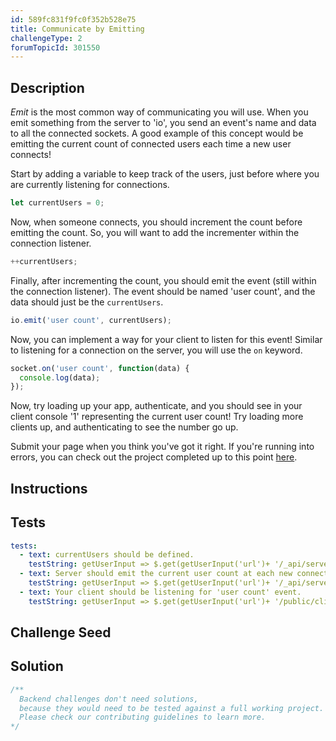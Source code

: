```yaml
---
id: 589fc831f9fc0f352b528e75
title: Communicate by Emitting
challengeType: 2
forumTopicId: 301550
---
```


## Description

<section id='description'>

<dfn>Emit</dfn> is the most common way of communicating you will use. When you emit something from the server to 'io', you send an event's name and data to all the connected sockets. A good example of this concept would be emitting the current count of connected users each time a new user connects!

Start by adding a variable to keep track of the users, just before where you are currently listening for connections.

```js
let currentUsers = 0;
```

Now, when someone connects, you should increment the count before emitting the count. So, you will want to add the incrementer within the connection listener.

```js
++currentUsers;
```

Finally, after incrementing the count, you should emit the event (still within the connection listener). The event should be named 'user count', and the data should just be the `currentUsers`.

```js
io.emit('user count', currentUsers);
```

Now, you can implement a way for your client to listen for this event! Similar to listening for a connection on the server, you will use the `on` keyword.

```js
socket.on('user count', function(data) {
  console.log(data);
});
```

Now, try loading up your app, authenticate, and you should see in your client console '1' representing the current user count! Try loading more clients up, and authenticating to see the number go up.

Submit your page when you think you've got it right. If you're running into errors, you can check out the project completed up to this point [here](https://gist.github.com/camperbot/28ef7f1078f56eb48c7b1aeea35ba1f5).

</section>

## Instructions

<section id='instructions'>

</section>

## Tests

<section id='tests'>

```yml
tests:
  - text: currentUsers should be defined.
    testString: getUserInput => $.get(getUserInput('url')+ '/_api/server.js').then(data => {assert.match(data, /currentUsers/gi, 'You should have variable currentUsers defined');}, xhr => { throw new Error(xhr.statusText); })
  - text: Server should emit the current user count at each new connection.
    testString: getUserInput => $.get(getUserInput('url')+ '/_api/server.js') .then(data => { assert.match(data, /io.emit.*('|")user count('|").*currentUsers/gi, 'You should emit "user count" with data currentUsers'); }, xhr => { throw new Error(xhr.statusText); })
  - text: Your client should be listening for 'user count' event.
    testString: getUserInput => $.get(getUserInput('url')+ '/public/client.js') .then(data => { assert.match(data, /socket.on.*('|")user count('|")/gi, 'Your client should be connection to server with the connection defined as socket'); }, xhr => { throw new Error(xhr.statusText); })
```

</section>

## Challenge Seed

<section id='challengeSeed'>

</section>

## Solution

<section id='solution'>

```js
/**
  Backend challenges don't need solutions, 
  because they would need to be tested against a full working project. 
  Please check our contributing guidelines to learn more.
*/
```

</section>
